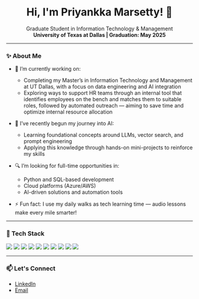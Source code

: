 <h1 align="center">Hi, I'm Priyankka Marsetty! 👋</h1>
<p align="center">
  Graduate Student in Information Technology & Management <br />
  <strong>University of Texas at Dallas | Graduation: May 2025</strong>
</p>

---

### ✨ About Me

- 🎯 I’m currently working on:
  - Completing my Master’s in Information Technology and Management at UT Dallas, with a focus on data engineering and AI integration  
  - Exploring ways to support HR teams through an internal tool that identifies employees on the bench and matches them to suitable roles, followed by automated outreach — aiming to save time and optimize internal resource allocation

- 🤖 I’ve recently begun my journey into AI:
  - Learning foundational concepts around LLMs, vector search, and prompt engineering  
  - Applying this knowledge through hands-on mini-projects to reinforce my skills

- 🔍 I’m looking for full-time opportunities in:
  - Python and SQL-based development  
  - Cloud platforms (Azure/AWS)  
  - AI-driven solutions and automation tools

- ⚡ Fun fact: I use my daily walks as tech learning time — audio lessons make every mile smarter!

---

### 🧰 Tech Stack
<p>
  <img src="https://img.shields.io/badge/-Python-black?style=flat-square&logo=python">
  <img src="https://img.shields.io/badge/-SQL-blue?style=flat-square&logo=mysql">
  <img src="https://img.shields.io/badge/-FastAPI-009688?style=flat-square&logo=fastapi">
  <img src="https://img.shields.io/badge/-Streamlit-FF4B4B?style=flat-square&logo=streamlit">
  <img src="https://img.shields.io/badge/-Azure-0078D4?style=flat-square&logo=microsoft-azure">
  <img src="https://img.shields.io/badge/-AWS-232F3E?style=flat-square&logo=amazon-aws">
  <img src="https://img.shields.io/badge/-Selenium-43B02A?style=flat-square&logo=selenium">
  <img src="https://img.shields.io/badge/Machine Learning--FF6F00?style=flat-square&logo=tensorflow">
  <img src="https://img.shields.io/badge/-AEI-150458?style=flat-square&logo=pandas">
  <img src="https://img.shields.io/badge/-GitHub-181717?style=flat-square&logo=github">
</p>

---


### 📫 Let's Connect

- [LinkedIn](https://www.linkedin.com/in/priyankkamarsetty/)
- [Email](mailto:priyankka.marsetty11@gmail.com) 
